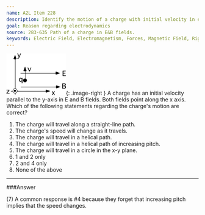 ```yaml
---
name: A2L Item 228
description: Identify the motion of a charge with initial velocity in external E and B fields.
goal: Reason regarding electrodynamics
source: 283-635 Path of a charge in E&B fields.
keywords: Electric Field, Electromagnetism, Forces, Magnetic Field, Right-Hand Rule
---
```


![Item228_fig1.gif](../images/Item228_fig1.gif){: .image-right } A
charge has an initial velocity parallel to the y-axis in E and B fields.
Both fields point along the x axis. Which of the following statements
regarding the charge's motion are correct?

1. The charge will travel along a straight-line path.
2. The charge's speed will change as it travels.
3. The charge will travel in a helical path.
4. The charge will travel in a helical path of increasing pitch.
5. The charge will travel in a circle in the x-y plane.
6. 1 and 2 only
7. 2 and 4 only
8. None of the above



<hr/>

###Answer

(7) A common response is #4 because they forget that increasing pitch
implies that the speed changes. 
